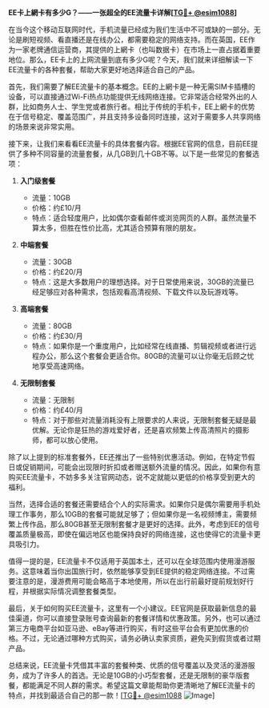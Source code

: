 **EE卡上網卡有多少G？——一张超全的EE流量卡详解[[TG💪+ @esim1088](https://t.me/s/esim1088)]**

在当今这个移动互联网时代，手机流量已经成为我们生活中不可或缺的一部分。无论是刷短视频、看直播还是在线办公，都需要稳定的网络支持。而在英国，EE作为一家老牌通信运营商，其提供的上網卡（也叫数据卡）在市场上一直占据着重要地位。那么，EE卡上的上网流量到底有多少G呢？今天，我们就来详细解读一下EE流量卡的各种套餐，帮助大家更好地选择适合自己的产品。

首先，我们需要了解EE流量卡的基本概念。EE的上網卡是一种无需SIM卡插槽的设备，可以直接通过Wi-Fi热点功能提供无线网络连接。它非常适合经常外出的人群，比如商务人士、学生党或者旅行者。相比于传统的手机卡，EE上網卡的优势在于信号稳定、覆盖范围广，并且支持多设备同时连接，这对于需要多人共享网络的场景来说非常实用。

接下来，让我们来看看EE流量卡的具体套餐内容。根据EE官网的信息，目前EE提供了多种不同容量的流量套餐，从几GB到几十GB不等。以下是一些常见的套餐选项：

1. **入门级套餐**  
   - 流量：10GB  
   - 价格：约£10/月  
   - 特点：适合轻度用户，比如偶尔查看邮件或浏览网页的人群。虽然流量不算太多，但胜在性价比高，尤其适合预算有限的朋友。

2. **中端套餐**  
   - 流量：30GB  
   - 价格：约£20/月  
   - 特点：这是大多数用户的理想选择。对于日常使用来说，30GB的流量已经足够应对各种需求，包括观看高清视频、下载文件以及玩游戏等。

3. **高端套餐**  
   - 流量：80GB  
   - 价格：约£30/月  
   - 特点：如果你是一个重度用户，比如经常在线直播、剪辑视频或者进行远程办公，那么这个套餐会更适合你。80GB的流量可以让你毫无后顾之忧地享受高速网络。

4. **无限制套餐**  
   - 流量：无限制  
   - 价格：约£40/月  
   - 特点：对于那些对流量消耗没有上限要求的人来说，无限制套餐无疑是最优解。无论你是狂热的游戏爱好者，还是喜欢频繁上传高清照片的摄影师，都可以放心使用。

除了以上提到的标准套餐外，EE还推出了一些特别优惠活动。例如，在特定节假日或促销期间，可能会出现限时折扣或者赠送额外流量的情况。因此，如果你有意购买EE流量卡，不妨多多关注官网动态，说不定就能以更低的价格享受到更大的福利。

当然，选择合适的套餐还需要结合个人的实际需求。如果你只是偶尔需要用手机处理工作事务，那么10GB的套餐可能就足够了；但如果你是一名视频博主，需要频繁上传作品，那么80GB甚至无限制套餐才是更好的选择。此外，考虑到EE的信号覆盖质量极高，即使在偏远地区也能保持良好的网络连接，这也使得它的流量卡更具吸引力。

值得一提的是，EE流量卡不仅适用于英国本土，还可以在全球范围内使用漫游服务。这意味着当你出国旅行时，依然能够享受到EE提供的稳定网络连接。不过需要注意的是，漫游费用可能会略高于本地使用，所以在出行前最好提前规划好行程，并根据实际情况调整套餐类型。

最后，关于如何购买EE流量卡，这里有一个小建议。EE官网是获取最新信息的最佳渠道，你可以直接登录账号查询最新的套餐详情和优惠政策。另外，也可以通过第三方电商平台如亚马逊、eBay等进行购买，有时这些平台会有更加优惠的价格。不过，无论通过哪种方式购买，请务必确认卖家资质，避免买到假货或者过期产品。

总结来说，EE流量卡凭借其丰富的套餐种类、优质的信号覆盖以及灵活的漫游服务，成为了许多人的首选。无论是10GB的小巧型套餐，还是无限制的豪华版套餐，都能满足不同人群的需求。希望这篇文章能帮助你更清晰地了解EE流量卡的特点，并找到最适合自己的那一款！[[TG💪+ @esim1088](https://t.me/s/esim1088) ![Image](https://i.postimg.cc/4NQfJmqS/Snipaste-2025-05-13-00-14-12.png)]